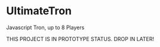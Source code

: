 UltimateTron
============

Javascript Tron, up to 8 Players

THIS PROJECT IS IN PROTOTYPE STATUS. DROP IN LATER!